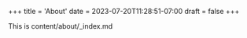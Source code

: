 +++
title = 'About'
date = 2023-07-20T11:28:51-07:00
draft = false
+++

This is content/about/_index.md
